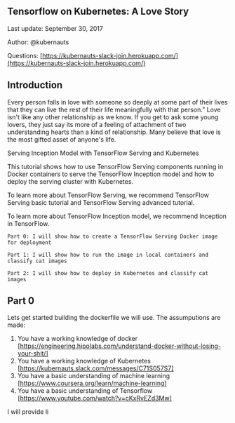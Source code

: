 Tensorflow on Kubernetes: A Love Story
---
Last update: September 30, 2017

Author: @kubernauts

Questions: [https://kubernauts-slack-join.herokuapp.com/](https://kubernauts-slack-join.herokuapp.com/)


Introduction
---
Every person falls in love with someone so deeply at some part of their lives that they can live the rest of their life meaningfully with that person." Love isn't like any other relationship as we know. If you get to ask some young lovers, they just say its more of a feeling of attachment of two understanding hearts than a kind of relationship. Many believe that love is the most gifted asset of anyone's life.
        

Serving Inception Model with TensorFlow Serving and Kubernetes

This tutorial shows how to use TensorFlow Serving components running in Docker containers to serve the TensorFlow Inception model and how to deploy the serving cluster with Kubernetes.

To learn more about TensorFlow Serving, we recommend TensorFlow Serving basic tutorial and TensorFlow Serving advanced tutorial.

To learn more about TensorFlow Inception model, we recommend Inception in TensorFlow.

`Part 0: I will show how to create a TensorFlow Serving Docker image for deployment`

`Part 1: I will show how to run the image in local containers and classify cat images`

`Part 2: I will show how to deploy in Kubernetes and classify cat images`



Part 0
---

Lets get started building the dockerfile we will use.
The assumputions are made:
1. You have a working knowledge of docker [https://engineering.hipolabs.com/understand-docker-without-losing-your-shit/]
2. You have a working knowledge of Kubernetes [https://kubernauts.slack.com/messages/C71S057S7]
3. You have a basic understanding of machine learning [https://www.coursera.org/learn/machine-learning]
4. You have a basic understanding of Tensorflow [https://www.youtube.com/watch?v=cKxRvEZd3Mw]

I will provide li
